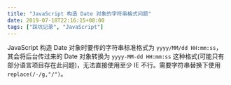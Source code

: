 ```yaml
---
title: "JavaScript 构造 Date 对象的字符串格式问题"
date: 2019-07-18T22:16:15+08:00
tags: ["踩坑记录", "JavaScript"]
---
```


JavaScript 构造 Date 对象时要传的字符串标准格式为 `yyyy/MM/dd HH:mm:ss`，其会将后台传过来的 Date 对象转换为 `yyyy-MM-dd HH:mm:ss` 这种格式(可能只有部分语言项目存在此问题)，无法直接使用至少 IE 不行。需要字符串替换下使用 `replace(/-/g,"/")`。
